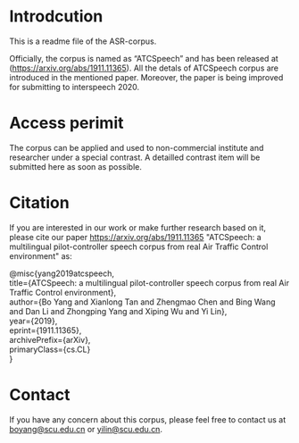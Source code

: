 # Introdcution
This is a readme file of the ASR-corpus.

Officially, the corpus is named as “ATCSpeech” and has been released at (https://arxiv.org/abs/1911.11365). 
All the detals of ATCSpeech corpus are introduced in the mentioned paper. 
Moreover, the paper is being improved for submitting to interspeech 2020. 


# Access perimit

The corpus can be applied and used to non-commercial institute and researcher under a special contrast.
A detailled contrast item will be submitted here as soon as possible.



# Citation

If you are interested in our work or make further research based on it, please cite our paper <https://arxiv.org/abs/1911.11365>
"ATCSpeech: a multilingual pilot-controller speech corpus from real Air Traffic Control environment" as:
  
  
  
@misc{yang2019atcspeech,    
        title={ATCSpeech: a multilingual pilot-controller speech corpus from real Air Traffic Control environment},     
        author={Bo Yang and Xianlong Tan and Zhengmao Chen and Bing Wang and Dan Li and Zhongping Yang and Xiping Wu and Yi Lin},             
        year={2019},     
        eprint={1911.11365},    
        archivePrefix={arXiv},     
        primaryClass={cs.CL}      
}

# Contact
If you have any concern about this corpus, please feel free to contact us at boyang@scu.edu.cn or yilin@scu.edu.cn.
